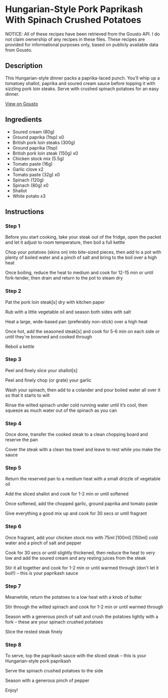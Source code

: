 # Hungarian-Style Pork Paprikash With Spinach Crushed Potatoes

NOTICE: All of these recipes have been retrieved from the Gousto API. I do not claim ownership of any recipes in these files. These recipes are provided for informational purposes only, based on publicly available data from Gousto.

## Description

This Hungarian-style dinner packs a paprika-laced punch. You’ll whip up a tomatoey shallot, paprika and soured cream sauce before topping it with sizzling pork loin steaks. Serve with crushed spinach potatoes for an easy dinner.

[View on Gousto](https://www.gousto.co.uk/recipes/cookbook/hungarian-style-pork-paprikash-with-spinach-crushed-potatoes)

## Ingredients

- Soured cream (80g)
- Ground paprika (1tsp) x0
- British pork loin steaks (300g)
- Ground paprika (1tsp)
- British pork loin steak (150g) x0
- Chicken stock mix (5.5g)
- Tomato paste (16g)
- Garlic clove x2
- Tomato paste (32g) x0
- Spinach (120g)
- Spinach (80g) x0
- Shallot
- White potato x3

## Instructions


### Step 1

Before you start cooking, take your steak out of the fridge, open the packet and let it adjust to room temperature, then boil a full kettle

Chop your potatoes (skins on) into bite-sized pieces, then add to a pot with plenty of boiled water and a pinch of salt and bring to the boil over a high heat

Once boiling, reduce the heat to medium and cook for 12-15 min or until fork-tender, then drain and return to the pot to steam dry


### Step 2

Pat the pork loin steak[s] dry with kitchen paper

Rub with a little vegetable oil and season both sides with salt

Heat a large, wide-based pan (preferably non-stick) over a high heat

Once hot, add the seasoned steak[s] and cook for 5-6 min on each side or until they're browned and cooked through

Reboil a kettle


### Step 3

Peel and finely slice your shallot[s]

Peel and finely chop (or grate) your garlic

Wash your spinach, then add to a colander and pour boiled water all over it so that it starts to wilt

Rinse the wilted spinach under cold running water until it’s cool, then squeeze as much water out of the spinach as you can


### Step 4

Once done, transfer the cooked steak to a clean chopping board and reserve the pan

Cover the steak with a clean tea towel and leave to rest while you make the sauce


### Step 5

Return the reserved pan to a medium heat with a small drizzle of vegetable oil

Add the sliced shallot and cook for 1-2 min or until softened

Once softened, add the chopped garlic, ground paprika and tomato paste

Give everything a good mix up and cook for 30 secs or until fragrant


### Step 6

Once fragrant, add your chicken stock mix with 75ml<span class="text-danger"> <span class="text-purple">[100ml]</span> [150ml]</span> cold water and a pinch of salt and pepper

Cook for 30 secs or until slightly thickened, then reduce the heat to very low and add the soured cream and any resting juices from the steak

Stir it all together and cook for 1-2 min or until warmed through (don't let it boil!) – this is your paprikash sauce


### Step 7

Meanwhile, return the potatoes to a low heat with a knob of butter

Stir through the wilted spinach and cook for 1-2 min or until warmed through

Season with a generous pinch of salt and crush the potatoes lightly with a fork – these are your spinach crushed potatoes

Slice the rested steak finely

### Step 8

To serve, top the paprikash sauce with the sliced steak – this is your Hungarian-style pork paprikash

Serve the spinach crushed potatoes to the side

Season with a generous pinch of pepper

Enjoy!


